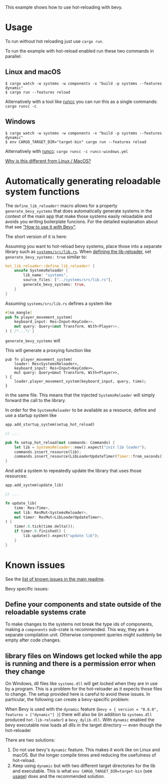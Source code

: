 This example shows how to use hot-reloading with bevy.

# Usage

To run without hot reloading just use `cargo run`.

To run the example with hot-reload enabled run these two commands in parallel:

## Linux and macOS


```shell
$ cargo watch -w systems -w components -x "build -p systems --features dynamic"
$ cargo run --features reload
```

Alternatively with a tool like [runcc](https://crates.io/crates/runcc) you can run this as a single commands: `cargo runcc -c`

## Windows

```shell
$ cargo watch -w systems -w components -x "build -p systems --features dynamic"
$ env CARGO_TARGET_DIR="target-bin" cargo run --features reload
```

Alternatively with [runcc](https://crates.io/crates/runcc): `cargo runcc -c runcc-windows.yml`

[Why is this different from Linux / MacOS?](#library-files-on-windows-get-locked-while-the-app-is-running-and-there-is-a-permission-error-when-they-change)


# Automatically generating reloadable system functions

The `define_lib_reloader!` macro allows for a property `generate_bevy_systems` that does automatically generate systems in the context of the main app that make those systems easily reloadable and avoids you writing boilerplate funcions. For the detailed explanation about that see ["How to use it with Bevy"](https://robert.kra.hn/posts/hot-reloading-rust/#how-to-use-it-with-bevy).

The short version of it is here:

Assuming you want to hot-reload bevy systems, place those into a separate library such as [`systems/src/lib.rs`](./systems/src/lib.rs). When [defining the lib-reloader](./src/main.rs), set `generate_bevy_systems: true` similar to:

```rust
hot_lib_reloader::define_lib_reloader! {
    unsafe SystemsReloader {
        lib_name: "systems",
        source_files: ["../systems/src/lib.rs"],
        generate_bevy_systems: true,
    }
}
```

Assuming `systems/src/lib.rs` defines a system like

```rust
#[no_mangle]
pub fn player_movement_system(
    keyboard_input: Res<Input<KeyCode>>,
    mut query: Query<&mut Transform, With<Player>>,
) { /*...*/ }
```

`generate_bevy_systems` will

This will generate a proxying function like

```
pub fn player_movement_system(
    loader: Res<SystemsReloader>,
    keyboard_input: Res<Input<KeyCode>>,
    mut query: Query<&mut Transform, With<Player>>,
) {
    loader.player_movement_system(keyboard_input, query, time);
}
```

in the same file. This means that the injected `SystemsReloader` will simply forward the call to the library.

In order for the `SystemsReloader` to be available as a resource, define and use a startup system like


```rust
app.add_startup_system(setup_hot_reload)

// ...

pub fn setup_hot_reload(mut commands: Commands) {
    let lib = SystemsReloader::new().expect("init lib loader");
    commands.insert_resource(lib);
    commands.insert_resource(LibLoaderUpdateTimer(Timer::from_seconds(1.0, true)));
}
```

And add a system to repeatedly update the library that uses those resources:

```rust
app.add_system(update_lib)

// ...

fn update_lib(
    time: Res<Time>,
    mut lib: ResMut<SystemsReloader>,
    mut timer: ResMut<LibLoaderUpdateTimer>,
) {
    timer.0.tick(time.delta());
    if timer.0.finished() {
        lib.update().expect("update lib");
    }
}
```


# Known issues

See the [list of known issues in the main readme](https://github.com/rksm/hot-lib-reloader-rs#known-issues).

Bevy specific issues:

## Define your components and state outside of the reloadable systems crate

To make changes to the systems not break the type ids of components, making a `components` sub-crate is recommended. This way, they are a separate compilation unit. Otherwise component queries might suddenly be empty after code changes.


## library files on Windows get locked while the app is running and there is a permission error when they change

On Windows, dll files like `systems.dll` will get locked when they are in use by a program. This is a problem for the hot-reloader as it expects those files to change. The setup provided here is careful to avoid these issues. In particular, the following can create a bevy-specific problem:

When Bevy is used with the `dynamic` feature (`bevy = { version = "0.8.0", features = ["dynamic"] }`) there will also be (in addition to `systems.dll` produced `hot-lib-reloader`) a `bevy_dylib.dll`. With `dynamic` enabled the bevy executable now loads all dlls in the target directory — even though the hot-reloader

There are two solutions:

1. Do not use bevy's `dynamic` feature. This makes it work like on Linux and macOS. But the longer compile times ared reducing the usefulness of hot-reload.
2. Keep using `dynamic` but with two different target directories for the lib and executable. This is what `env CARGO_TARGET_DIR=target-bin` (see [usage](#usage)) does and the recommended solution.
